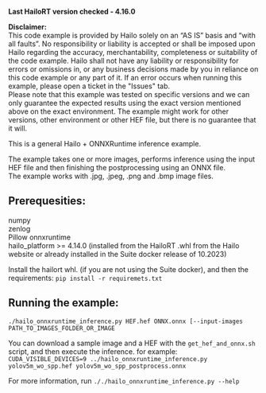 **Last HailoRT version checked - 4.16.0**

**Disclaimer:** <br />
This code example is provided by Hailo solely on an “AS IS” basis and “with all faults”. No responsibility or liability is accepted or shall be imposed upon Hailo regarding the accuracy, merchantability, completeness or suitability of the code example. Hailo shall not have any liability or responsibility for errors or omissions in, or any business decisions made by you in reliance on this code example or any part of it. If an error occurs when running this example, please open a ticket in the "Issues" tab.<br />
Please note that this example was tested on specific versions and we can only guarantee the expected results using the exact version mentioned above on the exact environment. The example might work for other versions, other environment or other HEF file, but there is no guarantee that it will.


This is a general Hailo + ONNXRuntime inference example.  

The example takes one or more images, performs inference using the input HEF file and then finishing the postprocessing using an ONNX file.  
The example works with .jpg, .jpeg, .png and .bmp image files.  

## Prerequesities:  
numpy  
zenlog  
Pillow
onnxruntime  
hailo_platform >= 4.14.0 (installed from the HailoRT .whl from the Hailo website or already installed in the Suite docker release of 10.2023)  

Install the hailort whl. (if you are not using the Suite docker), and then the requirements:
`pip install -r requiremets.txt`


## Running the example:  
```./hailo_onnxruntime_inference.py HEF.hef ONNX.onnx [--input-images PATH_TO_IMAGES_FOLDER_OR_IMAGE```

You can download a sample image and a HEF with the `get_hef_and_onnx.sh` script, and then execute the inference.
for example:  
```CUDA_VISIBLE_DEVICES=9 ../hailo_onnxruntime_inference.py yolov5m_wo_spp.hef yolov5m_wo_spp_postprocess.onnx```

For more information, run ```././hailo_onnxruntime_inference.py --help```   
